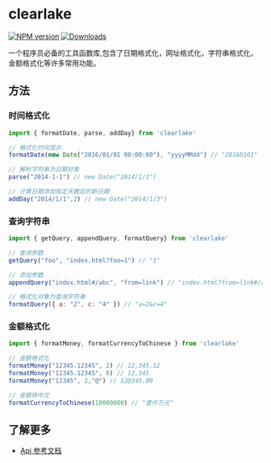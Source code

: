 # clearlake

[![NPM version][npm-image]][npm-url]
[![Downloads][downloads-image]][npm-url]

[npm-url]: https://www.npmjs.com/package/clearlake
[npm-image]: https://img.shields.io/npm/v/clearlake.svg
[downloads-image]: https://img.shields.io/npm/dm/clearlake.svg

一个程序员必备的工具函数库,包含了日期格式化，网址格式化，字符串格式化，金额格式化等许多常用功能。

## 方法

### 时间格式化

```js
import { formatDate, parse, addDay} from 'clearlake'

// 格式化时间显示
formatDate(new Date("2016/01/01 00:00:00"), "yyyyMMdd") // "20160101"

// 解析字符串为日期对象
parse("2014-1-1") // new Date("2014/1/1")

// 计算日期添加指定天数后的新日期
addDay("2014/1/1",2) // new Date("2014/1/3")
```

### 查询字符串

```js
import { getQuery, appendQuery, formatQuery} from 'clearlake'

// 查询参数
getQuery("foo", "index.html?foo=1") // "1"

// 添加参数
appendQuery("index.html#/abc", "from=link") // "index.html?from=link#/abc"

// 格式化对象为查询字符串
formatQuery({ a: "2", c: "4" }) // "a=2&c=4"
```

### 金额格式化

```js
import { formatMoney, formatCurrencyToChinese } from 'clearlake'

// 金额格式化
formatMoney("12345.12345", 2) // 12,345.12
formatMoney("12345.12345", 0) // 12,345
formatMoney("12345", 2,"@") // 12@345.00

// 金额转中文
formatCurrencyToChinese(10000000) // "壹仟万元"

```

## 了解更多

- [Api 参考文档](https://beezend.github.io/clearlake/site/index.html)